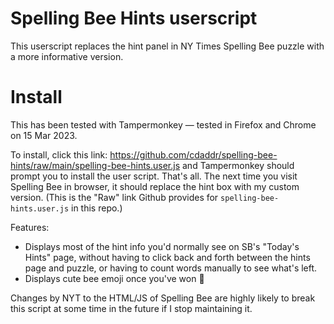 # Spelling Bee Hints userscript

This userscript replaces the hint panel in NY Times Spelling Bee puzzle with a more informative
version.  

# Install

This has been tested with Tampermonkey — tested in Firefox and Chrome on 15 Mar 2023.

To install, click this link: https://github.com/cdaddr/spelling-bee-hints/raw/main/spelling-bee-hints.user.js and Tampermonkey should prompt you to install the user script.  That's all.  The next time you visit Spelling Bee in browser, it should replace the hint box with my custom version.  (This is the "Raw" link Github provides for `spelling-bee-hints.user.js` in this repo.)

Features:

* Displays most of the hint info you'd normally see on SB's "Today's Hints" page, without having to click back and forth between the hints page and puzzle, or having to count words manually to see what's left.
* Displays cute bee emoji once you've won 🐝

Changes by NYT to the HTML/JS of Spelling Bee are highly likely to break this script at some time in the future if I stop maintaining it.
